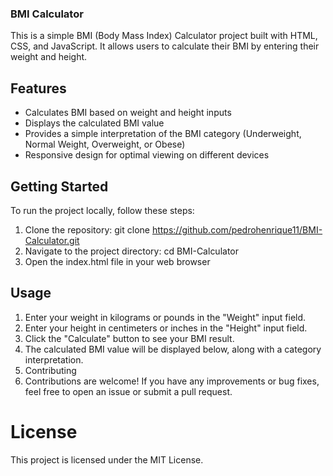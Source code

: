### BMI Calculator
This is a simple BMI (Body Mass Index) Calculator project built with HTML, CSS, and JavaScript. It allows users to calculate their BMI by entering their weight and height.

## Features
* Calculates BMI based on weight and height inputs
* Displays the calculated BMI value
* Provides a simple interpretation of the BMI category (Underweight, Normal Weight, Overweight, or Obese)
* Responsive design for optimal viewing on different devices

## Getting Started
To run the project locally, follow these steps:

1. Clone the repository: git clone https://github.com/pedrohenrique11/BMI-Calculator.git
2. Navigate to the project directory: cd BMI-Calculator
3. Open the index.html file in your web browser
  
## Usage
1. Enter your weight in kilograms or pounds in the "Weight" input field.
2. Enter your height in centimeters or inches in the "Height" input field.
3. Click the "Calculate" button to see your BMI result.
4. The calculated BMI value will be displayed below, along with a category interpretation.
5. Contributing
5. Contributions are welcome! If you have any improvements or bug fixes, feel free to open an issue or submit a pull request.

# License
This project is licensed under the MIT License.
